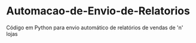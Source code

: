 # Automacao-de-Envio-de-Relatorios
Código em Python para envio automático de relatórios de vendas de 'n' lojas
